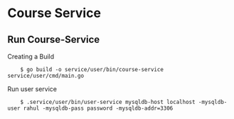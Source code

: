 # Course Service 


## Run Course-Service 

Creating a Build

    	$ go build -o service/user/bin/course-service service/user/cmd/main.go

Run user service

    	$ .service/user/bin/user-service mysqldb-host localhost -mysqldb-user rahul -mysqldb-pass password -mysqldb-addr=3306
